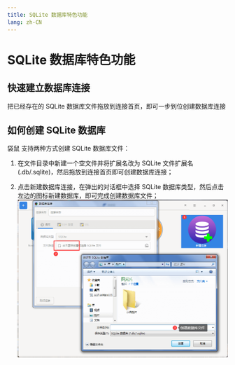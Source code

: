 ```yaml
---
title: SQLite 数据库特色功能
lang: zh-CN
---
```


# SQLite 数据库特色功能

## 快速建立数据库连接
把已经存在的 SQLite 数据库文件拖放到连接首页，即可一步到位创建数据库连接

## 如何创建 SQLite 数据库
袋鼠 支持两种方式创建 SQLite 数据库文件：
1. 在文件目录中新建一个空文件并将扩展名改为 SQLite 文件扩展名(.db/.sqlite)，然后拖放到连接首页即可创建数据库连接；

2. 点击新建数据库连接，在弹出的对话框中选择 SQLite 数据库类型，然后点击左边的图标新建数据库，即可完成创建数据库文件；
![创建SQLite数据库](../images/kangaroo-sqlite-create.png)


<Vssue :issue-id="11" :title="$title" />